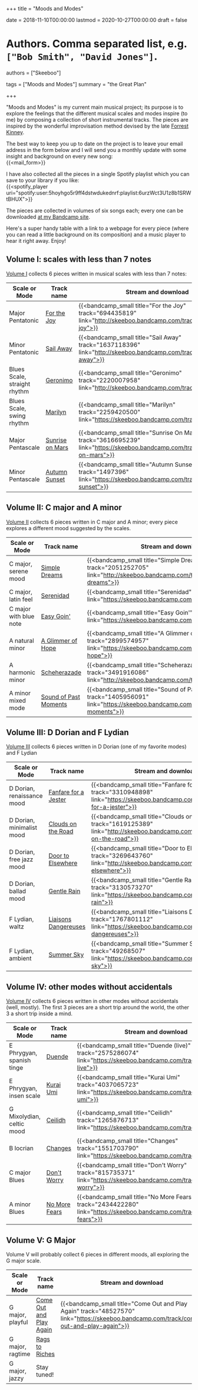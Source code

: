 +++
title = "Moods and Modes"

date = 2018-11-10T00:00:00
lastmod = 2020-10-27T00:00:00
draft = false

# Authors. Comma separated list, e.g. `["Bob Smith", "David Jones"]`.
authors = ["Skeeboo"]

tags = ["Moods and Modes"]
summary = "the Great Plan"


+++

"Moods and Modes" is my current main musical project; its purpose is to explore the feelings that the different musical scales and modes inspire (to me) by composing a collection of short instrumental tracks. The pieces are inspired  by the wonderful improvisation method devised by the late [Forrest Kinney](https://forrestkinney.com).

The best way to keep you up to date on the project is to leave your email address in the form below and I will send you a monthly update with some insight and background on every new song: </br>
{{<mail_form>}}

I have also collected all the pieces in a single Spotify playlist which you can save to your library if you like: </br>
{{<spotify_player uri="spotify:user:5hoyhgo5r9ff4dstwdukednrf:playlist:6urzWct3U1z8b1SRWtBHUX">}}

The pieces are collected in volumes of six songs each; every one can be downloaded [at my Bandcamp site](https://skeeboo.bandcamp.com).

Here's a super handy table with a link to a webpage for every piece (where you can read a little background on its composition) and a music player to hear it right away. Enjoy!

## Volume I: scales with less than 7 notes

[Volume I](/music/moods_and_modes_vol1) collects 6 pieces written in musical scales with less than 7 notes:

| Scale or Mode | Track name | Stream and download |
| --- | --- | --- |
| Major Pentatonic | [For the Joy](/music/for_the_joy) | {{<bandcamp_small title="For the Joy" track="694435819" link="http://skeeboo.bandcamp.com/track/for-the-joy">}} |
| Minor Pentatonic | [Sail Away](/music/sail_away) | {{<bandcamp_small title="Sail Away" track="1637118396" link="http://skeeboo.bandcamp.com/track/sail-away">}} |
| Blues Scale, straight rhythm | [Geronimo](/music/geronimo) | {{<bandcamp_small title="Geronimo" track="2220007958" link="http://skeeboo.bandcamp.com/track/geronimo">}} |
| Blues Scale, swing rhythm | [Marilyn](/music/marilyn) | {{<bandcamp_small title="Marilyn" track="2259420500" link="https://skeeboo.bandcamp.com/track/marilyn">}} |
| Major Pentascale | [Sunrise on Mars](/music/sunrise_on_mars) | {{<bandcamp_small title="Sunrise On Mars" track="3616695239" link="https://skeeboo.bandcamp.com/track/sunrise-on-mars">}} |
| Minor Pentascale | [Autumn Sunset](/music/autumn_sunset) | {{<bandcamp_small title="Autumn Sunset" track="1497396" link="https://skeeboo.bandcamp.com/track/autumn-sunset">}} |

## Volume II: C major and A minor

[Volume II](/music/moods_and_modes_vol2) collects 6 pieces written in C major and A minor; every piece explores a different mood suggested by the scales.

| Scale or Mode | Track name | Stream and download |
| --- | --- | --- |
| C major, serene mood | [Simple Dreams](/music/simple_dreams) | {{<bandcamp_small title="Simple Dreams" track="2051252705" link="http://skeeboo.bandcamp.com/track/simple-dreams">}} |
| C major, latin feel | [Serenidad](/music/serenidad) | {{<bandcamp_small title="Serenidad" track="35792932" link="https://skeeboo.bandcamp.com/track/serenidad">}} |
| C major with blue note | [Easy Goin'](/music/easy_goin) | {{<bandcamp_small title="Easy Goin'" track="3013165940" link="https://skeeboo.bandcamp.com/track/easy-goin">}} |
| A natural minor | [A Glimmer of Hope](/music/a_glimmer_of_hope) | {{<bandcamp_small title="A Glimmer of Hope" track="2899574957" link="https://skeeboo.bandcamp.com/track/a-glimmer-of-hope">}} |
| A harmonic minor | [Scheherazade](/music/scheherazade) | {{<bandcamp_small title="Scheherazade" track="3491916086" link="http://skeeboo.bandcamp.com/track/scheherazade">}} |
| A minor mixed mode | [Sound of Past Moments](/music/sound_of_past_moments) | {{<bandcamp_small title="Sound of Past Moments" track="1405956091" link="https://skeeboo.bandcamp.com/track/sound-of-past-moments">}} |

## Volume III: D Dorian and F Lydian

[Volume III](/music/moods_and_modes_vol3) collects 6 pieces written in D Dorian (one of my favorite modes) and F Lydian

| Scale or Mode | Track name | Stream and download |
| --- | --- | --- |
| D Dorian, renaissance mood | [Fanfare for a Jester](/music/fanfare_for_a_jester) | {{<bandcamp_small title="Fanfare for a Jester" track="3310948898" link="https://skeeboo.bandcamp.com/track/fanfare-for-a-jester">}} |
| D Dorian, minimalist mood | [Clouds on the Road](/music/clouds_on_the_road) | {{<bandcamp_small title="Clouds on the Road" track="1619125389" link="http://skeeboo.bandcamp.com/track/clouds-on-the-road">}} |
| D Dorian, free jazz mood | [Door to Elsewhere](/music/door_to_elsewhere) | {{<bandcamp_small title="Door to Elsewhere" track="3269643760" link="http://skeeboo.bandcamp.com/track/door-to-elsewhere">}} |
| D Dorian, ballad mood | [Gentle Rain](/music/gentle_rain) | {{<bandcamp_small title="Gentle Rain" track="3130573270" link="https://skeeboo.bandcamp.com/track/gentle-rain">}} |
| F Lydian, waltz | [Liaisons Dangereuses](/music/liaisons_dangereuses) |  {{<bandcamp_small title="Liaisons Dangereuses" track="1767801112" link="https://skeeboo.bandcamp.com/track/liaisons-dangereuses">}} |
| F Lydian, ambient | [Summer Sky](/music/summer_sky) | {{<bandcamp_small title="Summer Sky" track="49268507" link="https://skeeboo.bandcamp.com/track/summer-sky">}} |

## Volume IV: other modes without accidentals

[Volume IV](/music/moods_and_modes_vol4)  collects 6 pieces written in other modes without accidentals (well, mostly).
The first 3 pieces are a short trip around the world, the other 3 a short trip inside a mind.

| Scale or Mode | Track name | Stream and download |
| --- | --- | --- |
| E Phrygyan, spanish tinge | [Duende](/music/duende) | {{<bandcamp_small title="Duende (live)" track="2575286074" link="https://skeeboo.bandcamp.com/track/duende-live">}} |
| E Phrygyan, insen scale | [Kurai Umi](/music/kurai_umi) | {{<bandcamp_small title="Kurai Umi" track="4037065723" link="https://skeeboo.bandcamp.com/track/kurai-umi">}} |
| G Mixolydian, celtic mood| [Ceilidh](/music/ceilidh) | {{<bandcamp_small title="Ceilidh" track="1265876713" link="https://skeeboo.bandcamp.com/track/ceilidh">}}|
| B locrian | [Changes](/music/changes) | {{<bandcamp_small title="Changes" track="1551703790" link="https://skeeboo.bandcamp.com/track/changes">}} |
| C major Blues | [Don't Worry](/music/dont_worry) | {{<bandcamp_small title="Don't Worry" track="815735371" link="https://skeeboo.bandcamp.com/track/dont-worry">}} |
| A minor Blues |[No More Fears](/music/no_more_fears)| {{<bandcamp_small title="No More Fears" track="2434422280" link="https://skeeboo.bandcamp.com/track/no-more-fears">}} |

## Volume V: G Major

Volume V will probably collect 6 pieces in different moods, all exploring the G major scale.

| Scale or Mode | Track name | Stream and download |
| --- | --- | --- |
| G major, playful | [Come Out and Play Again](/music/come_out_and_play_again) | {{<bandcamp_small title="Come Out and Play Again" track="48527570" link="https://skeeboo.bandcamp.com/track/come-out-and-play-again">}} |
| G major, ragtime | [Rags to Riches](/music/rags_to_riches) |  |
| G major, jazzy | Stay tuned! |  |
